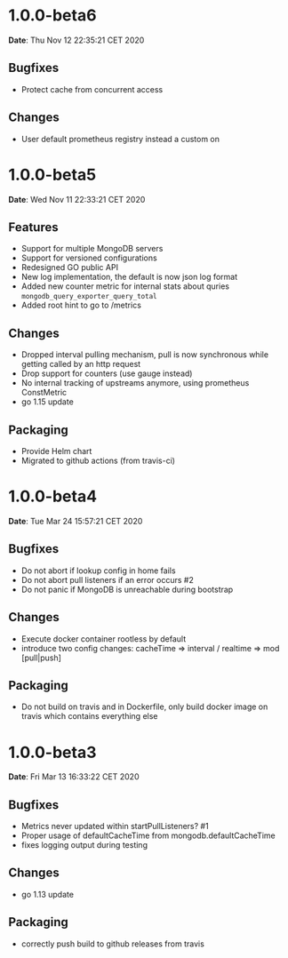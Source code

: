 # 1.0.0-beta6
**Date**: Thu Nov 12 22:35:21 CET 2020

## Bugfixes
* Protect cache from concurrent access

## Changes
* User default prometheus registry instead a custom on


# 1.0.0-beta5
**Date**: Wed Nov 11 22:33:21 CET 2020

## Features
* Support for multiple MongoDB servers
* Support for versioned configurations
* Redesigned GO public API
* New log implementation, the default is now json log format
* Added new counter metric for internal stats about quries `mongodb_query_exporter_query_total`
* Added root hint to go to /metrics

## Changes
* Dropped interval pulling mechanism, pull is now synchronous while getting called by an http request
* Drop support for counters (use gauge instead)
* No internal tracking of upstreams anymore, using prometheus ConstMetric
* go 1.15 update

## Packaging
* Provide Helm chart
* Migrated to github actions (from travis-ci)


# 1.0.0-beta4
**Date**: Tue Mar 24 15:57:21 CET 2020

## Bugfixes
* Do not abort if lookup config in home fails
* Do not abort pull listeners if an error occurs #2
* Do not panic if MongoDB is unreachable during bootstrap

## Changes
* Execute docker container rootless by default
* introduce two config changes: cacheTime => interval / realtime => mod [pull|push]

## Packaging
* Do not build on travis and in Dockerfile, only build docker image on travis which contains everything else


# 1.0.0-beta3
**Date**: Fri Mar 13 16:33:22 CET 2020

## Bugfixes
* Metrics never updated within startPullListeners? #1
* Proper usage of defaultCacheTime from mongodb.defaultCacheTime
* fixes logging output during testing

## Changes
* go 1.13 update


## Packaging
* correctly push build to github releases from travis
